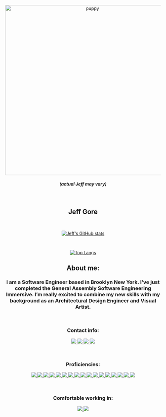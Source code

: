 
<div align="center">
  <img  src="images/PXL_20210504_120744048.PORTRAIT.jpg" alt="puppy" width="550">
  <h5>(actual Jeff may vary)</h5>
<p>&nbsp;</p>



  <h2>Jeff Gore</h2>


<p>&nbsp;</p>

</div>
<div align="center">

  [![Jeff's GitHub stats](https://github-readme-stats.vercel.app/api?username=jgore99&show_icons=true&theme=github_dark)](https://github.com/jgore99)

<p>&nbsp;</p>

  [![Top Langs](https://github-readme-stats.vercel.app/api/top-langs/?username=jgore99&layout=compact&theme=github_dark)](https://github.com/jgore99)


<h2>About me:</h2>

<h3>
  I am a Software Engineer based in Brooklyn New York. I’ve just completed the General Assembly Software Engineering Immersive. I’m really excited to combine my new skills with my background as an Architectural Design Engineer and Visual Artist.
</h3> 
  
<div>


  <p>&nbsp;</p>

  <h3>Contact info:</h3>
  <a href="https://www.jeffgore.net"><img src="https://img.shields.io/badge/-Personal_Website-000000?style=flat-square&logo=Coderwall&logoColor=white" />  </a>
  <a href="https://www.linkedin.com/in/jeffgore77/"><img src="https://img.shields.io/badge/-LinkedIn-0077B5?style=flat-square&logo=LinkedIn&logoColor=white" />  </a>
  <a href="https://github.com/jgore99"><img src="https://img.shields.io/github/followers/jgore99?color=black&label=GitHub&logo=GitHub&logoColor=white&style=flat-square" />  </a>
  <a href="mailto: jefgore@gmail.com"><img src="https://img.shields.io/badge/-Gmail-D14836?style=flat-square&logo=Gmail&logoColor=white" />  </a>
</div>
<p>&nbsp;</p>
<div>
      <h3>Proficiencies:</h3>
      <a href="#"><img src="https://img.shields.io/badge/-HTML5-E34F26?style=flat-square&logo=html5&logoColor=white" />  </a>
      <a href="#"><img src="https://img.shields.io/badge/-CSS3-1572B6?style=flat-square&logo=css3" />  </a>
      <a href="#"><img src="https://img.shields.io/badge/-JavaScript-F7DF1E?style=flat-square&logo=javascript&logoColor=black" />  </a>
      <a href="#"><img src="https://img.shields.io/badge/-React-61DAFB?style=flat-square&logo=React&logoColor=black" />  </a>
      <a href="#"><img src="https://img.shields.io/badge/-NodeJS-339933?style=flat-square&logo=Node.js&logoColor=white" />  </a>
      <a href="#"><img src="https://img.shields.io/badge/-Python3-3776AB?style=flat-square&logo=Python&logoColor=white" />  </a>
      <a href="#"><img src="https://img.shields.io/badge/-React_Router-CA4245?style=flat-square&for-the-badge&logo=react-router&logoColor=white" />  </a>
      <a href="#"><img src="https://img.shields.io/badge/-Express.js-404D59?style=flat-square&for-the-badge" />  </a>
      <a href="#"><img src="https://img.shields.io/badge/-Django-092E20?style=flat-square&logo=django" />  </a>
      <a href="#"><img src="https://img.shields.io/badge/-MongoDB-white?style=flat-square&logo=mongodb" />  </a>
      <!-- <a href="#"><img src="https://img.shields.io/badge/-jQuery-0769AD?style=flat-square&logo=jQuery" />  </a> -->
      <!-- <a href="#"><img src="https://img.shields.io/badge/-Material_UI-0081CB?style=flat-square&logo=material-ui" />  </a>
      <a href="#"><img src="https://img.shields.io/badge/-Git-black?style=flat-square&logo=git" />  </a> -->
      <a href="#"><img src="https://img.shields.io/badge/-Postman-FF6C37?style=flat-square&logo=Postman&logoColor=white" />  </a>
      <a href="#"><img src="https://img.shields.io/badge/-Heroku-430098?style=flat-square&logo=heroku" />  </a>
      <a href="#"><img src="https://img.shields.io/badge/-Excel-217346?style=flat-square&logo=Microsoft-Excel&logoColor=white" />  </a>
      <a href="#"><img src="https://img.shields.io/badge/-Trello-0079BF?style=flat-square&logo=Trello&logoColor=white" />  </a>
      <a href="#"><img src="https://img.shields.io/badge/-VS_Code-007ACC?style=flat-square&logo=visual-studio-code" />  </a>
      <a href="#"><img src="https://img.shields.io/badge/-Slack-4A154B?style=flat-square&logo=slack" />  </a>
      <a href="#"><img src="https://img.shields.io/badge/Notion-%23000000.svg?style=flat-square&for-the-badge&logo=notion&logoColor=white" />  </a>
      <!-- <a href="#"><img src="https://img.shields.io/badge/-Zoom-2D8CFF?style=flat-square&logo=zoom&logoColor=white" />  </a> -->
    </div>

<p>&nbsp;</p>  

  <div>
    <h3>Comfortable working in:</h3>
      <a href="#"><img src="https://img.shields.io/badge/-Windows-0078D6?style=flat-square&logo=Windows&logoColor=white" />  </a>
      <a href="#"><img src="https://img.shields.io/badge/mac%20os-000000?style=flat-square&for-the-badge&logo=macos&logoColor=F0F0F0" />  </a>

  </div>

</div>

